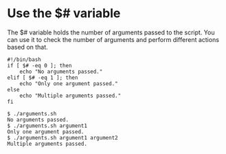 # Use the $# variable

The $# variable holds the number of arguments passed to the script. You can use it to check the number of arguments and perform different actions based on that.

```shell
#!/bin/bash
if [ $# -eq 0 ]; then
    echo "No arguments passed."
elif [ $# -eq 1 ]; then
    echo "Only one argument passed."
else
    echo "Multiple arguments passed."
fi
```

```text
$ ./arguments.sh
No arguments passed.
$ ./arguments.sh argument1
Only one argument passed.
$ ./arguments.sh argument1 argument2
Multiple arguments passed.
```
